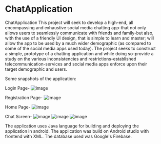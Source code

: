 # ChatApplication
ChatApplication
This project will seek to develop a high-end, all encompassing and exhaustive social media chatting app-that not only allows users to seamlessly communicate with friends and family-but also, with the use of a friendly UI design, that is simple to learn and master; will allow the app to be used by a much wider demographic (as compared to some of the social media apps used today).
The project seeks to construct a simple, prototype of a chatting application and while doing so-provide a study on the various inconsistencies and restrictions-established telecommunication-services and social media apps enforce upon their target demographic and users.

Some snapshots of the application:

Login Page-
![image](https://user-images.githubusercontent.com/78086198/235336769-4fa64bcb-9ad1-4bfd-82a9-b96a24edbec8.png)

Registration Page-
![image](https://user-images.githubusercontent.com/78086198/235336781-4f90d63c-81c4-433b-a671-f936919dfa09.png)

Home Page-
![image](https://user-images.githubusercontent.com/78086198/235336793-2eddfb5f-1bc9-4bea-a466-6649f4b8bb85.png)

Chat Screen-
![image](https://user-images.githubusercontent.com/78086198/235336803-48e2c032-66f8-4cc3-b37b-dfb8fa62f729.png)
![image](https://user-images.githubusercontent.com/78086198/235336814-439d3d71-0acf-43d9-a496-a3fb4776c569.png)
![image](https://user-images.githubusercontent.com/78086198/235336821-1a43846f-2fac-42b9-87ab-44d46faa9794.png)

The application uses Java language for building and deploying the application in android.
The application was build on Android studio with frontend with XML.
The database used was Google's Firebase.
